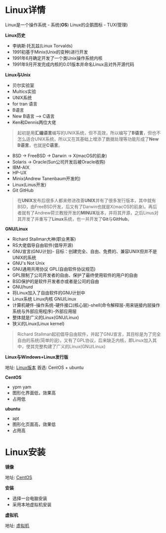 # Linux详情

Linux是一个操作系统 - 系统(**OS**)
Linux的企鹅图标 - TUX(管理)

**Linux历史**

- 李纳斯·托瓦兹(Linux Torvalds)
- 1991初基于Minix(Unix的变种)进行开发
- 1991年6月确定开发了一个类Unix操作系统内核
- 1991年9月开发完成内核的0.01版本并命名Linux且对外开源代码

**Linux与Unix**

- 贝尔实验室
- Multics实验
- UNIX系统
- for tran 语言
- B语言
- New B语言 --> C语言
- Ken和Dennis两位大佬
> 起初是用**汇编语言**编写的UNIX系统，但不高效，所以编写了**B语言**，但也不怎么适合UNIX系统，所以又在其基础上增添了数据处理等功能形成了**New B语言**，也就是**C语言**。
- BSD -> FreeBSD -> Darwin -> X(macOS的前身)
- Solaris -> Oracle(Sun公司开发后被Oracle收购)
- IBM-AIX
- HP-UX
- Minix(Andrew Tanenbaum开发的)
- Linux(Linus开发)
- Git GitHub
> 在**UNIX**发布后很多人都来修进改善**UNIX**并有了很多发行版本，其中就有BSD，由FreeBSD开发，后又有了Darwin也就是X(macOS的前身)。再后者就有了Andrew荷兰教授开发的**MINUX**版本，并将其开源，之后Linus对其开发了并重写了**Linux**系统，也一并开发了**Git**与**GitHub**。

**GNU/Linux** 

- Richard Stallman大神(职业黑客)
- RS大佬倡导自由软件(倡导开源)
- GNU宣言(GNU计划)- 目标：创建完全、自由、免费的、兼容UNIX但并不是UNIX的系统
- GNU's Not Unix
- GNU通用共用协议 GPL(自由软件协议规范)
- GPL限制了公司开发者的自由、保护了最终使用软件的用户的自由
- BSD保护的是软件开发者亦或者是公司的自由
- GNU/hurd
- 将Linux加入了自由软件的GNU计划中
- Linux系统 Linux内核 GNU/Linux
- 计算机硬件-操作系统-硬件接口(核心层)-shell(命令解释层-用来链接内层操作系统与外部应用程序)-外部应用层
- 整体就是广义的Linux(GNU/Linux)
- 狭义的Linux(Linux kernel)
> Richard Stallman起初倡导自由软件，并起了GNU宣言，其目标是为了完全自由的系统(简单的说)，又有了GPL协议，后来缺乏内核，即Linux加入其中，使其完整构建了广义的Linux(GNU/Linux)

**Linux与Windows+Linux发行版**

地址: <a href='https://www.linux.org'>Linux版本</a>
首选: CentOS + ubuntu

**CentOS**
- ypm yam
- 图形化界面低，效果高
- 占用低

**ubuntu**
- apt
- 图形化页面高，效果低
- 占用高

# Linux安装

**镜像**

地址: <a href='https://www.centos.org'>CentOS</a>

**安装**

- 选择一台电脑安装
- 采用本地虚拟机安装

**虚拟机**

地址: <a href='https://www.vmware.com'>虚拟机</a>

